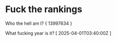# Fuck the rankings

Who the hell am I?
{ 13997634 }

What fucking year is it?
[ 2025-04-01T03:40:00Z ]
